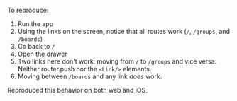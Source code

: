 To reproduce:

1. Run the app
2. Using the links on the screen, notice that all routes work (`/`, `/groups`, and `/boards`)
3. Go back to `/`
4. Open the drawer
5. Two links here don't work: moving from `/` to `/groups` and vice versa. Neither router.push nor the `<Link/>` elements.
6. Moving between `/boards` and any link _does_ work.

Reproduced this behavior on both web and iOS.
